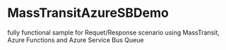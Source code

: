 # MassTransitAzureSBDemo
fully functional sample for Requet/Response scenario using MassTransit, Azure Functions and Azure Service Bus Queue
